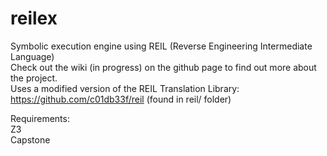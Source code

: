 # reilex
Symbolic execution engine using REIL (Reverse Engineering Intermediate Language)  
Check out the wiki (in progress) on the github page to find out more about the project.    
Uses a modified version of the REIL Translation Library:  https://github.com/c01db33f/reil (found in reil/ folder)   

Requirements:   
Z3  
Capstone  
